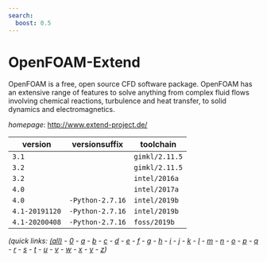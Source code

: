 ```yaml
---
search:
  boost: 0.5
---
```

# OpenFOAM-Extend

OpenFOAM is a free, open source CFD software package.  OpenFOAM has an extensive range of features to solve anything from complex fluid flows involving chemical reactions, turbulence and heat transfer,  to solid dynamics and electromagnetics.

*homepage*: <http://www.extend-project.de/>

version | versionsuffix | toolchain
--------|---------------|----------
``3.1`` |  | ``gimkl/2.11.5``
``3.2`` |  | ``gimkl/2.11.5``
``3.2`` |  | ``intel/2016a``
``4.0`` |  | ``intel/2017a``
``4.0`` | ``-Python-2.7.16`` | ``intel/2019b``
``4.1-20191120`` | ``-Python-2.7.16`` | ``intel/2019b``
``4.1-20200408`` | ``-Python-2.7.16`` | ``foss/2019b``


*(quick links: [(all)](../index.md) - [0](../0/index.md) - [a](../a/index.md) - [b](../b/index.md) - [c](../c/index.md) - [d](../d/index.md) - [e](../e/index.md) - [f](../f/index.md) - [g](../g/index.md) - [h](../h/index.md) - [i](../i/index.md) - [j](../j/index.md) - [k](../k/index.md) - [l](../l/index.md) - [m](../m/index.md) - [n](../n/index.md) - [o](../o/index.md) - [p](../p/index.md) - [q](../q/index.md) - [r](../r/index.md) - [s](../s/index.md) - [t](../t/index.md) - [u](../u/index.md) - [v](../v/index.md) - [w](../w/index.md) - [x](../x/index.md) - [y](../y/index.md) - [z](../z/index.md))*

